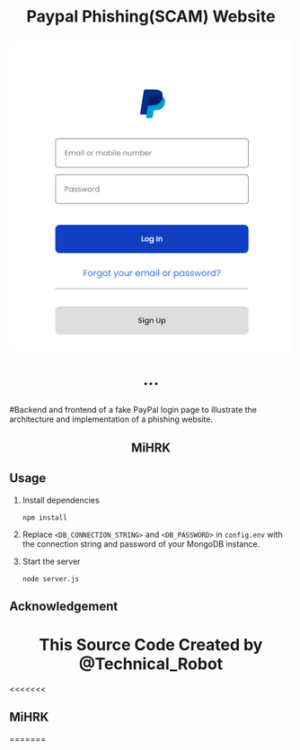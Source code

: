<h1 align="center">Paypal Phishing(SCAM) Website 


![phishing-page](./phishing_page.png)

...
</h1>

#Backend and frontend of a fake PayPal login page to illustrate the architecture and implementation of a phishing website.
<h2 align="center"> MiHRK </h2>

## Usage

1. Install dependencies

    ```
    npm install
    ```

2. Replace `<DB_CONNECTION_STRING>` and `<DB_PASSWORD>` in `config.env` with the connection string and password of your MongoDB instance.

3. Start the server

    ```
    node server.js
    ```

## Acknowledgement
<h1 align="center">This Source Code Created by @Technical_Robot </h1>

<<<<<<<
## MiHRK
=======
>>>>>>
